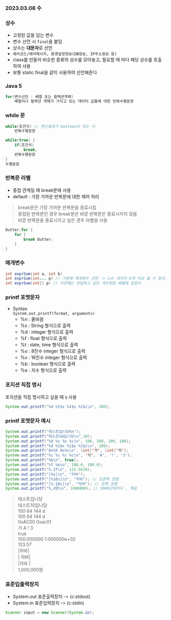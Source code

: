 ### 2023.03.08 수

### 상수
- 고정된 값을 담는 변수
- 변수 선언 시 `final`을 붙임  
- 상수는 **대문자**로 선언  
- `에러코드/에러메시지, 환경설정정보(DB정보, IP주소정보 등)`
- class를 만들어 비슷한 종류의 상수를 모아놓고, 필요할 때 마다 해당 상수를 호출하여 사용
- 보통 static final을 같이 사용하여 선언해준다

### Java 5  
```java
for(변수선언 : 배열 또는 컬렉션객체)
    배열이나 컬렉션 객체가 가지고 있는 데이터 값들에 대한 반복수행문장
```

### while 문  
```java
while(조건식) // 연산결과가 boolean이 되는 식
    반복수행문장

while(true) {
    if(조건식)
        break;
    반복수행문장
}
수행문장
```

### 반복문 라벨  
- 중첩 관계일 때 break문에 사용  
- default : 가장 가까운 반복문에 대한 제어 처리  
> break문은 가장 가까운 반복문을 종료시킴  
중첩된 반복문인 경우 break문은 바깥 반복문은 종료시키지 않음  
바깥 반복문을 종료시키고 싶은 경우 라벨을 사용  
```java
Outter:for {
    for {
        break Outter;
    }
}
```

### 매개변수
```java
int exprSum(int a, int b)  
int exprSum(int... p) // 가변형 매개변수 선언 -> int 데이터 0개 이상 올 수 있다는 뜻(개수제한없다)  -> Java5
int exprSum(int[] p) // 이전에는 전달하고 싶은 개수만큼 배열에 담았다
```

### printf 포맷문자
- Syntax  
`System.out.printf(format, arguments)  `
    - %n : 줄바꿈
    - %s : String 형식으로 출력
    - %d : integer 형식으로 출력
    - %f : float 형식으로 출력
    - %t : date, time 형식으로 출력
    - %o : 8진수 integer 형식으로 출력
    - %x : 16진수 integer 형식으로 출력
    - %b : boolean 형식으로 출력
    - %e : 지수 형식으로 출력

### 포지션 직접 명시
포지션을 직접 명시하고 싶을 때 `$` 사용
```java
System.out.printf("%d %1$x %1$o %1$c\n", 100);
```

### printf 포맷문자 예시
```java
System.out.printf("테스트입니당%n");	
System.out.printf("테스트%d입니당\n",10);
System.out.printf("%d %x %o %c\n", 100, 100, 100, 100);
System.out.printf("%d %1$x %1$o %1$c\n", 100);
System.out.printf("0x%X 0x%x\n", (int)'가', (int)'각');
System.out.printf("%c %c %c %c\n", '가', 'A', '!', '3');
System.out.printf("%b\n", true);
System.out.printf("%f %e\n", 100.0, 100.0);
System.out.printf("%.2f\n", 123.5678);
System.out.printf("|%s|\n", "자바");
System.out.printf("|%10s|\n", "자바"); // 오른쪽 정렬
System.out.printf("|%-10s|\n", "자바"); // 왼쪽 정렬
System.out.printf("%,d원\n", 1000000); // 1000단위마다 , 찍음
```
> 테스트입니당  
테스트10입니당  
100 64 144 d  
100 64 144 d  
0xAC00 0xac01  
가 A ! 3  
true  
100.000000 1.000000e+02  
123.57  
|자바|  
|        자바|  
|자바        |  
1,000,000원  

### 표준입출력장치
- System.out 표준출력장치  -> (c:stdout)  
- System.in  표준입력장치  -> (c:stdin)  
```java
Scanner input = new Scanner(System.in);
```


  
